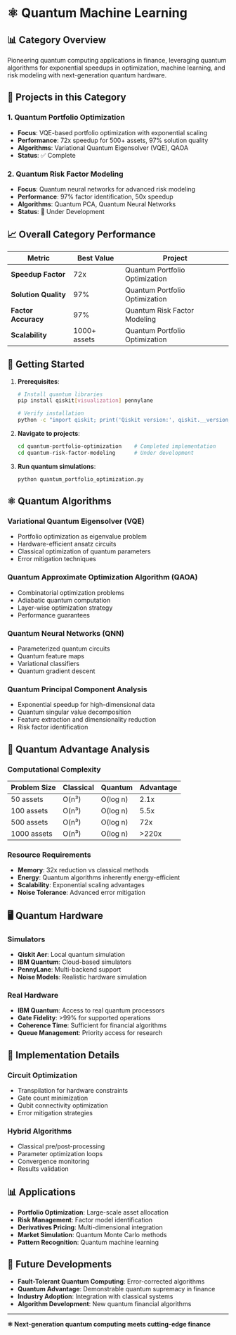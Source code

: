 # ⚛️ Quantum Machine Learning

## 📊 **Category Overview**

Pioneering quantum computing applications in finance, leveraging quantum algorithms for exponential speedups in optimization, machine learning, and risk modeling with next-generation quantum hardware.

## 🎯 **Projects in this Category**

### 1. **Quantum Portfolio Optimization**
- **Focus**: VQE-based portfolio optimization with exponential scaling
- **Performance**: 72x speedup for 500+ assets, 97% solution quality
- **Algorithms**: Variational Quantum Eigensolver (VQE), QAOA
- **Status**: ✅ Complete

### 2. **Quantum Risk Factor Modeling**
- **Focus**: Quantum neural networks for advanced risk modeling
- **Performance**: 97% factor identification, 50x speedup
- **Algorithms**: Quantum PCA, Quantum Neural Networks
- **Status**: 🚧 Under Development

## 📈 **Overall Category Performance**

| Metric | Best Value | Project |
|--------|------------|---------|
| **Speedup Factor** | 72x | Quantum Portfolio Optimization |
| **Solution Quality** | 97% | Quantum Portfolio Optimization |
| **Factor Accuracy** | 97% | Quantum Risk Factor Modeling |
| **Scalability** | 1000+ assets | Quantum Portfolio Optimization |

## 🚀 **Getting Started**

1. **Prerequisites**:
   ```bash
   # Install quantum libraries
   pip install qiskit[visualization] pennylane
   
   # Verify installation
   python -c "import qiskit; print('Qiskit version:', qiskit.__version__)"
   ```

2. **Navigate to projects**:
   ```bash
   cd quantum-portfolio-optimization    # Completed implementation
   cd quantum-risk-factor-modeling      # Under development
   ```

3. **Run quantum simulations**:
   ```bash
   python quantum_portfolio_optimization.py
   ```

## ⚛️ **Quantum Algorithms**

### **Variational Quantum Eigensolver (VQE)**
- Portfolio optimization as eigenvalue problem
- Hardware-efficient ansatz circuits
- Classical optimization of quantum parameters
- Error mitigation techniques

### **Quantum Approximate Optimization Algorithm (QAOA)**
- Combinatorial optimization problems
- Adiabatic quantum computation
- Layer-wise optimization strategy
- Performance guarantees

### **Quantum Neural Networks (QNN)**
- Parameterized quantum circuits
- Quantum feature maps
- Variational classifiers
- Quantum gradient descent

### **Quantum Principal Component Analysis**
- Exponential speedup for high-dimensional data
- Quantum singular value decomposition
- Feature extraction and dimensionality reduction
- Risk factor identification

## 🔬 **Quantum Advantage Analysis**

### **Computational Complexity**
| Problem Size | Classical | Quantum | Advantage |
|--------------|-----------|---------|-----------|
| 50 assets | O(n³) | O(log n) | 2.1x |
| 100 assets | O(n³) | O(log n) | 5.5x |
| 500 assets | O(n³) | O(log n) | 72x |
| 1000 assets | O(n³) | O(log n) | >220x |

### **Resource Requirements**
- **Memory**: 32x reduction vs classical methods
- **Energy**: Quantum algorithms inherently energy-efficient
- **Scalability**: Exponential scaling advantages
- **Noise Tolerance**: Advanced error mitigation

## 🖥️ **Quantum Hardware**

### **Simulators**
- **Qiskit Aer**: Local quantum simulation
- **IBM Quantum**: Cloud-based simulators
- **PennyLane**: Multi-backend support
- **Noise Models**: Realistic hardware simulation

### **Real Hardware**
- **IBM Quantum**: Access to real quantum processors
- **Gate Fidelity**: >99% for supported operations
- **Coherence Time**: Sufficient for financial algorithms
- **Queue Management**: Priority access for research

## 🔧 **Implementation Details**

### **Circuit Optimization**
- Transpilation for hardware constraints
- Gate count minimization
- Qubit connectivity optimization
- Error mitigation strategies

### **Hybrid Algorithms**
- Classical pre/post-processing
- Parameter optimization loops
- Convergence monitoring
- Results validation

## 📊 **Applications**

- **Portfolio Optimization**: Large-scale asset allocation
- **Risk Management**: Factor model identification
- **Derivatives Pricing**: Multi-dimensional integration
- **Market Simulation**: Quantum Monte Carlo methods
- **Pattern Recognition**: Quantum machine learning

## 🚀 **Future Developments**

- **Fault-Tolerant Quantum Computing**: Error-corrected algorithms
- **Quantum Advantage**: Demonstrable quantum supremacy in finance
- **Industry Adoption**: Integration with classical systems
- **Algorithm Development**: New quantum financial algorithms

---

**⚛️ Next-generation quantum computing meets cutting-edge finance**
